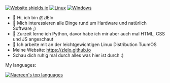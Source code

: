 [![Website shields.io](https://img.shields.io/website-up-down-green-red/http/shields.io.svg)](https://zlelo.github.io)
[![Linux](https://svgshare.com/i/Zhy.svg)](https://svgshare.com/i/Zhy.svg)
[![Windows](https://svgshare.com/i/ZhY.svg)](https://svgshare.com/i/ZhY.svg)


- 👋 Hi, ich bin @zlElo
- 👀 Mich interessieren alle Dinge rund um Hardware und natürlich Software ;)
- 🌱 Zurzeit lerne ich Python, davor habe ich mir aber auch mal HTML, CSS und JS angeschaut
- 🏫 Ich arbeite mit an der leichtgewichtigen Linux Distribution TuumOS
- Meine Website: https://zlelo.github.io 
- Schau dich ruhig mal durch alles was hier ist durch :)


My languages:

[![Naereen's top languages](https://github-readme-stats.vercel.app/api/top-langs/?username=zlELo&theme=white-green)](https://github.com/zlElo/github-readme-stats)

<!---
zlElo/zlElo is a ✨ special ✨ repository because its `README.md` (this file) appears on your GitHub profile.
You can click the Preview link to take a look at your changes.
--->
